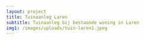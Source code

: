 ```yaml
---
layout: project
title: Tuinaanleg Laren
subtitle: Tuinaanleg bij bestaande woning in Laren
img1: /images/uploads/tuin-laren1.jpeg
---
```


